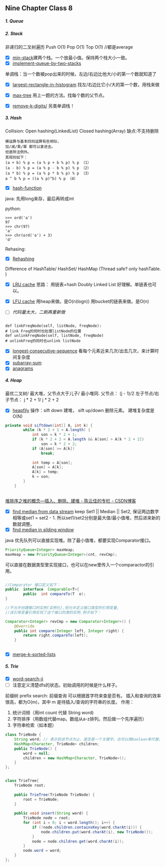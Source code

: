 ## Nine Chapter Class 8

##### 1. Queue

##### 2. Stack
非递归的二叉树遍历
Push O(1)
Pop O(1)
Top O(1) //都是average
 - [x] [min-stack](https://www.leetcode.com/problems/min-stack/description)建两个栈。一个放最小值。保持两个栈大小一致。
 - [x] [implement-queue-by-two-stacks](https://www.lintcode.com/problem/implement-queue-by-two-stacks/description)

 单调栈：当一个数被pop出来的时候，左边/右边比他大/小的第一个数就知道了
 - [x] [largest-rectangle-in-histogram](https://www.leetcode.com/problems/largest-rectangle-in-histogram/description) 找左/右边比它小/大的第一个数，用栈来做
 - [x] [max-tree](https://www.lintcode.com/problem/max-tree/description) 用上一题的方法。找每个数的父节点。

- [x] [remove-k-digits/](https://www.leetcode.com/problems/remove-k-digits/description) 另类单调栈！

##### 3. Hash
Collision:
Open hashing(LinkedList)
Closed hashing(Array) 缺点:不支持删除

```
模运算与基本四则运算有些相似，
加/减/乘/幂 都可以拿进去。
但是除法例外。
其规则如下：
(a + b) % p = (a % p + b % p) % p （1）
(a - b) % p = (a % p - b % p) % p （2）
(a * b) % p = (a % p * b % p) % p （3）
a ^ b % p = ((a % p)^b) % p （4）

```
- [x] [hash-function](https://www.lintcode.com/problem/hash-function/description)

java: 先用long来存，最后再转成int

python: 
```
>>> ord('a')
97
>>> chr(97)
'a'
>>> chr(ord('a') + 3)
'd'

```

Rehasing:
- [x] [Rehashing](https://www.lintcode.com/problem/rehashing/description)

Difference of HashTable/ HashSet/ HashMap (Thread safe? only hashTable. )

- [x] [LRU cache](https://www.leetcode.com/problems/lru-cache/description)
思路： 用链表+hash
Doubly Linked List 好理解。单链表也可以。

- [x] [LFU cache](https://www.leetcode.com/problems/lfu-cache/description)
用heap来做。是O(n(logn))
用bucket的链表来做。是O(n)
- [ ] *代码量太大，二刷再重新做*

```

def linkFreqNode(self, listNode, freqNode):
# link Freq的同时也处理listNode的位置
def unlinkFreqNode(self, listNode, freqNode)
# unlinkFreq的同时也unlink listNode
```

- [x] [longest-consecutive-sequence](https://www.leetcode.com/problems/longest-consecutive-sequence/)  看每个元素近来几次/出去几次，来计算时间复杂度
- [x] [subarray-sum](https://www.lintcode.com/problem/subarray-sum/description)
- [x] [anagrams](https://www.lintcode.com/problem/anagrams/description)

##### 4. Heap
最优二叉树/ 最大堆，父节点大于儿子/ 最小堆同.
父节点： (j - 1)/2
左子节点/右子节点： j * 2 + 1/ j * 2 + 2
- [x] [heapfily](https://www.lintcode.com/problem/heapify/description) 操作：sift down 建堆， sift up/down 删除元素。 建堆复杂度是O(N)
```java
private void siftdown(int[] A, int k) {
        while (k * 2 + 1 < A.length) {
            int son = k * 2 + 1;
            if (k * 2 + 2 < A.length && A[son] > A[k * 2 + 2])
                son = k * 2 + 2;
            if (A[son] >= A[k])
                break;
            
            int temp = A[son];
            A[son] = A[k];
            A[k] = temp;
            k = son;
        }
    }
    
```

 [堆排序之堆的概念—插入、删除、建堆 - 陈云佳的专栏 - CSDN博客](https://blog.csdn.net/BillCYJ/article/details/78482468)
- [x] [find median from data stream](https://www.leetcode.com/problems/find-median-from-data-stream/description) keep Set1 || Median || Set2, 保证两边数字相等或set1 = set2 - 1. 所以set1/set2分别是最大值/最小值堆，然后进来新的数就调整。
- [x] [find median in silding window](https://leetcode.com/problems/sliding-window-median/)

java 优先队列可以直接实现堆。除了最小值堆，都要实现Comparator接口。
```java
PriorityQueue<Integer> maxHeap;
maxHeap = new PriorityQueue<Integer>(cnt, revCmp);
```
可以直接在数据类型里实现接口，也可以在new里传入一个comparactor的引用。

```java

//Comparator 接口定义如下：
public  interface  Comparable<T>{
        public  int compareTo(T  o);
}

//不允许创建接口的实例(实例化),但允许定义接口类型的引用变量,
//该引用变量引用实现了这个接口的类的实例.例子如下：

Comparator<Integer> revCmp = new Comparator<Integer>() {
	@Override
	public int compare(Integer left, Integer right) {
		return right.compareTo(left);
	}
	
```

- [x] [merge-k-sorted-lists](https://www.leetcode.com/problems/merge-k-sorted-lists/description)

##### 5. Trie
- [x] [word-search-ii](https://www.leetcode.com/problems/word-search-ii/)
- [ ] 注意定义清楚dfs的状态。初始调用的时候是什么样子。

前缀树
prefix search: 前缀查询 可以根据首字符来查是否有。
插入和查询的效率很高，都为O(m)，其中 m 是待插入/查询的字符串的长度。
作用：
1. 统计词频（用int count 代替 String word)
2. 字符排序（用数组代替map。数组从a-z排列。然后做一个先序遍历）
3. 字符串检索（如本题）

```java
class TrieNode {
    String word; // 表示到该节点为止，是否是一个关键字。也可以用boolean来代替。
    HashMap<Character, TrieNode> children;
    public TrieNode() {
        word = null;
        children = new HashMap<Character, TrieNode>();
    }
};


class TrieTree{
    TrieNode root;
    
    public TrieTree(TrieNode TrieNode) {
        root = TrieNode;
    }
    
    public void insert(String word) {
        TrieNode node = root;
        for (int i = 0; i < word.length(); i++) {
            if (!node.children.containsKey(word.charAt(i))) {
                node.children.put(word.charAt(i), new TrieNode());
            }
            node = node.children.get(word.charAt(i));
        }
        node.word = word;
    }
};

```
